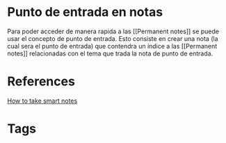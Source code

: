 # Punto de entrada en notas
Para poder acceder de manera rapida a las [[Permanent notes]] se puede usar el concepto de punto de entrada. Esto consiste en crear una nota (la cual sera el punto de entrada) que contendra un indice a las [[Permanent notes]] relacionadas con el tema que trada la nota de punto de entrada.


# References
[How to take smart notes](https://www.goodreads.com/book/show/34507927-how-to-take-smart-notes)


# Tags